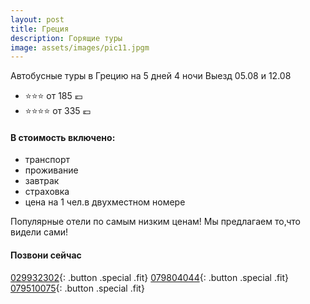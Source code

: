 ```yaml
---
layout: post
title: Греция
description: Горящие туры
image: assets/images/pic11.jpgm
---
```


Автобусные туры в Грецию на 5 дней 4 ночи
Выезд 05.08 и 12.08
- :star::star::star: от 185 :euro:
- :star::star::star::star: от 335 :euro:

#### В стоимость включено:
- транспорт
- проживание
- завтрак
- страховка
- цена на 1 чел.в двухместном номере

Популярные отели по самым низким ценам!
Мы предлагаем то,что видели сами!

#### Позвони сейчас
[029932302](tel:+37329932302){: .button .special .fit}
[079804044](tel:+37379804044){: .button .special .fit}
[079510075](tel:+079510075){: .button .special .fit}
